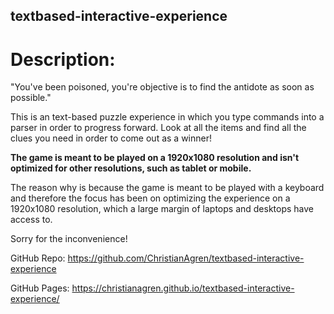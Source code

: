 ## textbased-interactive-experience

# Description:

"You've been poisoned, you're objective is to find the antidote as soon as possible."

This is an text-based puzzle experience in which you type commands into a parser in order to progress forward. 
Look at all the items and find all the clues you need in order to come out as a winner!

**The game is meant to be played on a 1920x1080 resolution and isn't optimized for other resolutions, such as tablet or mobile.**

The reason why is because the game is meant to be played with a keyboard and therefore the focus has been on optimizing the experience on a 1920x1080 resolution, which a large margin of laptops and desktops have access to.

Sorry for the inconvenience!

GitHub Repo: https://github.com/ChristianAgren/textbased-interactive-experience

GitHub Pages: https://christianagren.github.io/textbased-interactive-experience/